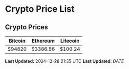 # Crypto Price List

## Crypto Prices
| Bitcoin | Ethereum | Litecoin |
| ------- | -------- | -------- |
| $94820 | $3386.86 | $100.24 |
**Last Updated:** 2024-12-28 21:35 UTC
**Last Updated:** $DATE$
